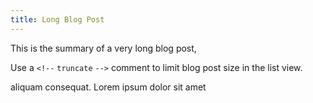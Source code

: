 ```yaml
---
title: Long Blog Post
---
```


This is the summary of a very long blog post,

Use a `<!--` `truncate` `-->` comment to limit blog post size in the list view.

<!--truncate-->

aliquam consequat. Lorem ipsum dolor sit amet
